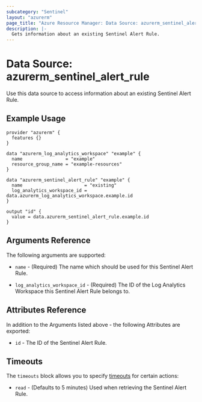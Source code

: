```yaml
---
subcategory: "Sentinel"
layout: "azurerm"
page_title: "Azure Resource Manager: Data Source: azurerm_sentinel_alert_rule"
description: |-
  Gets information about an existing Sentinel Alert Rule.
---
```


# Data Source: azurerm_sentinel_alert_rule

Use this data source to access information about an existing Sentinel Alert Rule.

## Example Usage

```hcl
provider "azurerm" {
  features {}
}

data "azurerm_log_analytics_workspace" "example" {
  name                = "example"
  resource_group_name = "example-resources"
}

data "azurerm_sentinel_alert_rule" "example" {
  name                       = "existing"
  log_analytics_workspace_id = data.azurerm_log_analytics_workspace.example.id
}

output "id" {
  value = data.azurerm_sentinel_alert_rule.example.id
}
```

## Arguments Reference

The following arguments are supported:

* `name` - (Required) The name which should be used for this Sentinel Alert Rule.

* `log_analytics_workspace_id` - (Required) The ID of the Log Analytics Workspace this Sentinel Alert Rule belongs to.

## Attributes Reference

In addition to the Arguments listed above - the following Attributes are exported: 

* `id` - The ID of the Sentinel Alert Rule.

## Timeouts

The `timeouts` block allows you to specify [timeouts](https://www.terraform.io/docs/configuration/resources.html#timeouts) for certain actions:

* `read` - (Defaults to 5 minutes) Used when retrieving the Sentinel Alert Rule.
